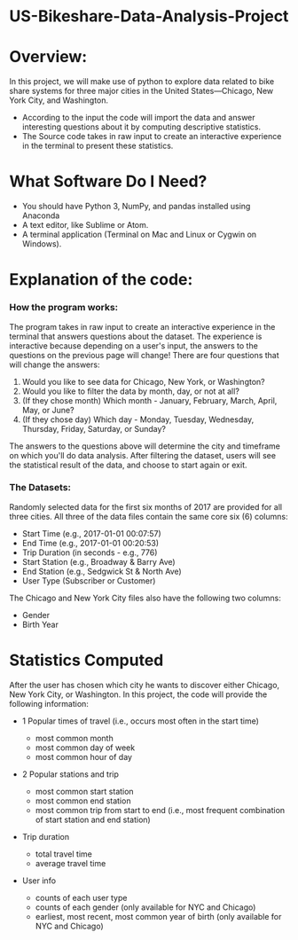 # **US-Bikeshare-Data-Analysis-Project**
# **Overview:**
In this project, we will make use of python to explore data related to bike share systems for three major cities in the United States—Chicago, New York City, and Washington.
- According to the input the code will import the data and answer interesting questions about it by computing descriptive statistics. 
- The Source code takes in raw input to create an interactive experience in the terminal to present these statistics.


# **What Software Do I Need?**
- You should have Python 3, NumPy, and pandas installed using Anaconda
- A text editor, like Sublime or Atom.
- A terminal application (Terminal on Mac and Linux or Cygwin on Windows).


# **Explanation of the code:**
### **How the program works:**
The program takes in raw input to create an interactive experience in the terminal that answers questions about the dataset. The experience is interactive because depending on a user's input, the answers to the questions on the previous page will change! There are four questions that will change the answers:

1. Would you like to see data for Chicago, New York, or Washington?
2. Would you like to filter the data by month, day, or not at all?
3. (If they chose month) Which month - January, February, March, April, May, or June?
4. (If they chose day) Which day - Monday, Tuesday, Wednesday, Thursday, Friday, Saturday, or Sunday?

The answers to the questions above will determine the city and timeframe on which you'll do data analysis. After filtering the dataset, users will see the statistical result of the data, and choose to start again or exit.


### **The Datasets:**
Randomly selected data for the first six months of 2017 are provided for all three cities. All three of the data files contain the same core six (6) columns:
- Start Time (e.g., 2017-01-01 00:07:57)
- End Time (e.g., 2017-01-01 00:20:53)
- Trip Duration (in seconds - e.g., 776)
- Start Station (e.g., Broadway & Barry Ave)
- End Station (e.g., Sedgwick St & North Ave)
- User Type (Subscriber or Customer)

The Chicago and New York City files also have the following two columns:
- Gender
- Birth Year


# **Statistics Computed**
After the user has chosen which city he wants to discover either Chicago, New York City, or Washington. In this project, the code will provide the following information:
* 1 Popular times of travel (i.e., occurs most often in the start time)
  - most common month
  - most common day of week
  - most common hour of day

* 2 Popular stations and trip
  - most common start station
  - most common end station
  - most common trip from start to end (i.e., most frequent combination of start station and end station)

* Trip duration
  - total travel time
  - average travel time

* User info
  - counts of each user type
  - counts of each gender (only available for NYC and Chicago)
  - earliest, most recent, most common year of birth (only available for NYC and Chicago)
